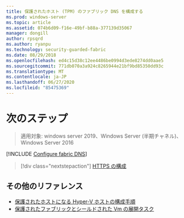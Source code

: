 ```yaml
---
title: 保護されたホスト (TPM) のファブリック DNS を構成する
ms.prod: windows-server
ms.topic: article
ms.assetid: 074b6d09-f16e-49bf-b88a-377139d35067
manager: dongill
author: rpsqrd
ms.author: ryanpu
ms.technology: security-guarded-fabric
ms.date: 08/29/2018
ms.openlocfilehash: ed4c15d38c12ee4486be0994d3ede8274dd0aae5
ms.sourcegitcommit: 771db070a3a924c8265944e21bf9bd85350dd93c
ms.translationtype: MT
ms.contentlocale: ja-JP
ms.lasthandoff: 06/27/2020
ms.locfileid: "85475369"
---
```

# <a name="next-step"></a>次のステップ

> 適用対象: windows server 2019、Windows Server (半期チャネル)、Windows Server 2016

[!INCLUDE [Configure fabric DNS](../../../includes/guarded-fabric-configure-fabric-dns.md)]

> [!div class="nextstepaction"]
> [HTTPS の構成](guarded-fabric-configure-hgs-https.md)

## <a name="additional-references"></a>その他のリファレンス

- [保護されたホストになる Hyper-V ホストの構成手順](guarded-fabric-configure-hgs-with-authorized-hyper-v-hosts.md)
- [保護されたファブリックとシールドされた Vm の展開タスク](guarded-fabric-deploying-hgs-overview.md#deployment-tasks-for-guarded-fabrics-and-shielded-vms)
